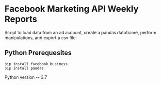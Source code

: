 # Facebook Marketing API Weekly Reports

Script to load data from an ad account, create a pandas dataframe, perform manipulations, and export a csv file.
## Python Prerequesites
```
pip install facebook_business
pip install pandas
```

Python version -- 3.7
